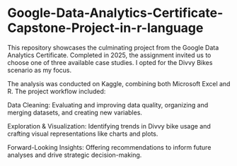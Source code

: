 # Google-Data-Analytics-Certificate-Capstone-Project-in-r-language
This repository showcases the culminating project from the Google Data Analytics Certificate. Completed in 2025, the assignment invited us to choose one of three available case studies. I opted for the Divvy Bikes scenario as my focus.

The analysis was conducted on Kaggle, combining both Microsoft Excel and R. The project workflow included:

Data Cleaning: Evaluating and improving data quality, organizing and merging datasets, and creating new variables.

Exploration & Visualization: Identifying trends in Divvy bike usage and crafting visual representations like charts and plots.

Forward-Looking Insights: Offering recommendations to inform future analyses and drive strategic decision-making.
